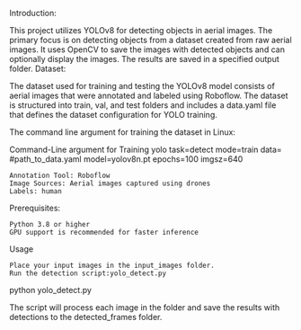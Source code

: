 Introduction:

This project utilizes YOLOv8 for detecting objects in aerial images. The primary focus is on detecting objects from a dataset created from raw aerial images. It uses OpenCV to save the images with detected objects and can optionally display the images. The results are saved in a specified output folder.
Dataset:

The dataset used for training and testing the YOLOv8 model consists of aerial images that were annotated and labeled using Roboflow. The dataset is structured into train, val, and test folders and includes a data.yaml file that defines the dataset configuration for YOLO training.

The command line argument for training the dataset in Linux:

Command-Line argument for Training 
yolo task=detect mode=train data= #path_to_data.yaml model=yolov8n.pt epochs=100 imgsz=640

    Annotation Tool: Roboflow
    Image Sources: Aerial images captured using drones
    Labels: human


Prerequisites:

    Python 3.8 or higher
    GPU support is recommended for faster inference 


Usage

    Place your input images in the input_images folder.
    Run the detection script:yolo_detect.py

python yolo_detect.py

The script will process each image in the folder and save the results with detections to the detected_frames folder.



